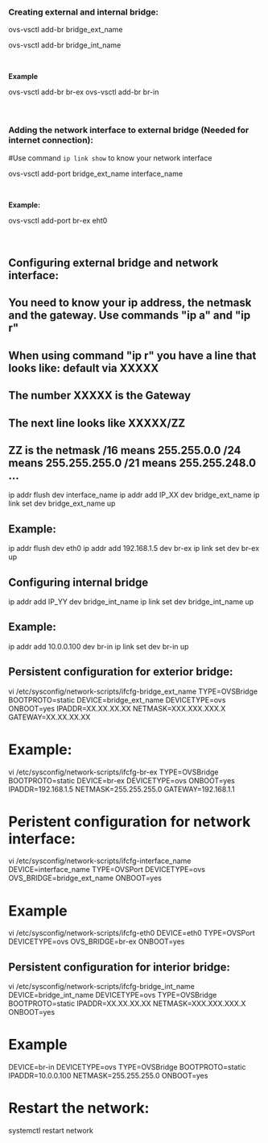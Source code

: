 ### **Creating external and internal bridge:**
ovs-vsctl add-br bridge_ext_name

ovs-vsctl add-br bridge_int_name

<br />

**Example**

ovs-vsctl add-br br-ex
ovs-vsctl add-br br-in
<br />
<br />
<br />

### **Adding the network interface to external bridge (Needed for internet connection):**

#Use command `ip link show` to know your network interface

ovs-vsctl add-port bridge_ext_name interface_name

<br />

**Example:**

ovs-vsctl add-port br-ex eht0
<br />
<br />
<br />

## Configuring external bridge and network interface:
## You need to know your ip address, the netmask and the gateway. Use commands "ip a" and "ip r"
## When using command "ip r" you have a line that looks like: default via XXXXX
## The number XXXXX is the Gateway
## The next line looks like XXXXX/ZZ
## ZZ is the netmask      /16 means 255.255.0.0  /24 means 255.255.255.0  /21 means 255.255.248.0  ...

ip addr flush dev interface_name
ip addr add IP_XX dev bridge_ext_name
ip link set dev bridge_ext_name up

## Example:

ip addr flush dev eth0
ip addr add 192.168.1.5 dev br-ex
ip link set dev br-ex up


## Configuring internal bridge

ip addr add IP_YY dev bridge_int_name
ip link set dev bridge_int_name up

## Example:

ip addr add 10.0.0.100 dev br-in
ip link set dev br-in up



## Persistent configuration for exterior bridge:

vi /etc/sysconfig/network-scripts/ifcfg-bridge_ext_name
TYPE=OVSBridge
BOOTPROTO=static
DEVICE=bridge_ext_name
DEVICETYPE=ovs
ONBOOT=yes
IPADDR=XX.XX.XX.XX
NETMASK=XXX.XXX.XXX.X
GATEWAY=XX.XX.XX.XX

# Example:

vi /etc/sysconfig/network-scripts/ifcfg-br-ex
TYPE=OVSBridge
BOOTPROTO=static
DEVICE=br-ex
DEVICETYPE=ovs
ONBOOT=yes
IPADDR=192.168.1.5
NETMASK=255.255.255.0
GATEWAY=192.168.1.1


# Peristent configuration for network interface:

vi /etc/sysconfig/network-scripts/ifcfg-interface_name
DEVICE=interface_name
TYPE=OVSPort
DEVICETYPE=ovs
OVS_BRIDGE=bridge_ext_name
ONBOOT=yes

# Example

vi /etc/sysconfig/network-scripts/ifcfg-eth0
DEVICE=eth0
TYPE=OVSPort
DEVICETYPE=ovs
OVS_BRIDGE=br-ex
ONBOOT=yes


## Persistent configuration for interior bridge:

vi /etc/sysconfig/network-scripts/ifcfg-bridge_int_name
DEVICE=bridge_int_name
DEVICETYPE=ovs
TYPE=OVSBridge
BOOTPROTO=static
IPADDR=XX.XX.XX.XX
NETMASK=XXX.XXX.XXX.X
ONBOOT=yes

# Example

DEVICE=br-in
DEVICETYPE=ovs
TYPE=OVSBridge
BOOTPROTO=static
IPADDR=10.0.0.100
NETMASK=255.255.255.0
ONBOOT=yes



# Restart the network:

systemctl restart network
